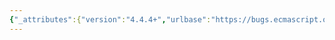 ```yaml
---
{"_attributes":{"version":"4.4.4+","urlbase":"https://bugs.ecmascript.org/","maintainer":"dherman@mozilla.com"},"bug":{"bug_id":3639,"creation_ts":"2015-01-23 14:47:00 -0800","short_desc":"19.2.3 Properties of the Function Prototype Object: Typo \"The\" -> \"the\"","delta_ts":"2015-02-02 18:38:58 -0800","product":"Draft for 6th Edition","component":"editorial issue","version":"Rev 31: January 15, 2015 Draft","rep_platform":"All","op_sys":"All","bug_status":"RESOLVED","resolution":"FIXED","priority":"Normal","bug_severity":"normal","everconfirmed":true,"reporter":{"uid":"andrebargull","name":"André Bargull"},"assigned_to":{"uid":"allen","name":"Allen Wirfs-Brock"},"long_desc":[{"commentid":11650,"comment_count":0,"who":{"uid":"andrebargull","name":"André Bargull"},"bug_when":"2015-01-23 14:47:38 -0800","thetext":"19.2.3 Properties of the Function Prototype Object\n\nSecond to last paragraph: \"The length\" -> \"the length\""},{"commentid":11829,"comment_count":1,"who":{"uid":"allen","name":"Allen Wirfs-Brock"},"bug_when":"2015-01-31 15:29:20 -0800","thetext":"fixed in rev32 editor's draft"},{"commentid":12001,"comment_count":2,"who":{"uid":"allen","name":"Allen Wirfs-Brock"},"bug_when":"2015-02-02 18:38:58 -0800","thetext":"fixed in rev32 draft"}]}}
---
```

